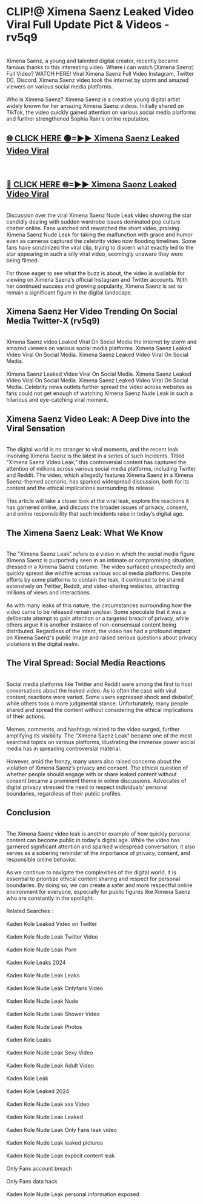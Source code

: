 # CLIP!@ Ximena Saenz Leaked Video Viral Full Update Pict & Videos - rv5q9
<br>
Ximena Saenz, a young and talented digital creator, recently became famous thanks to this interesting video. Where i can watch [Ximena Saenz] Full Video? WATCH HERE! Viral Ximena Saenz Full Video Instagram, Twitter (X), Discord. Ximena Saenz video took the internet by storm and amazed viewers on various social media platforms.
<br><br>
Who is Ximena Saenz? Ximena Saenz is a creative young digital artist widely known for her amazing Ximena Saenz videos. Initially shared on TikTok, the video quickly gained attention on various social media platforms and further strengthened Sophia Rain's online reputation.
<br>
<h2><a href="https://bestclip.site?title=Ximena_Saenz">🌐 CLICK HERE 🟢=►► Ximena Saenz Leaked Video Viral</a></h2>
<br>
<h2><a href="https://bestclip.site?title=Ximena_Saenz">🔴 CLICK HERE 🌐=►► Ximena Saenz Leaked Video Viral</a></h2>
<br>
Discussion over the viral Ximena Saenz Nude Leak video showing the star candidly dealing with sudden wardrobe issues dominated pop culture chatter online. Fans watched and rewatched the short video, praising Ximena Saenz Nude Leak for taking the malfunction with grace and humor even as cameras captured the celebrity video now flooding timelines. Some fans have scrutinized the viral clip, trying to discern what exactly led to the star appearing in such a silly viral video, seemingly unaware they were being filmed.
<br><br>
For those eager to see what the buzz is about, the video is available for viewing on Ximena Saenz’s official Instagram and Twitter accounts. With her continued success and growing popularity, Ximena Saenz is set to remain a significant figure in the digital landscape.
<br>
<h2>Ximena Saenz Her Video Trending On Social Media Twitter-X (rv5q9)</h2>
<br>
Ximena Saenz video Leaked Viral On Social Media the internet by storm and amazed viewers on various social media platforms. Ximena Saenz Leaked Video Viral On Social Media. Ximena Saenz Leaked Video Viral On Social Media.
<br><br>
Ximena Saenz Leaked Video Viral On Social Media. Ximena Saenz Leaked Video Viral On Social Media. Ximena Saenz Leaked Video Viral On Social Media. Celebrity news outlets further spread the video across websites as fans could not get enough of watching Ximena Saenz Nude Leak in such a hilarious and eye-catching viral moment.
<br>
<h2>Ximena Saenz Video Leak: A Deep Dive into the Viral Sensation</h2>
<br>
The digital world is no stranger to viral moments, and the recent leak involving Ximena Saenz is the latest in a series of such incidents. Titled "Ximena Saenz Video Leak," this controversial content has captured the attention of millions across various social media platforms, including Twitter and Reddit. The video, which allegedly features Ximena Saenz in a Ximena Saenz-themed scenario, has sparked widespread discussion, both for its content and the ethical implications surrounding its release.
<br><br>
This article will take a closer look at the viral leak, explore the reactions it has garnered online, and discuss the broader issues of privacy, consent, and online responsibility that such incidents raise in today’s digital age.
<br>
<h2>The Ximena Saenz Leak: What We Know</h2>
<br>
The "Ximena Saenz Leak" refers to a video in which the social media figure Ximena Saenz is purportedly seen in an intimate or compromising situation, dressed in a Ximena Saenz costume. The video surfaced unexpectedly and quickly spread like wildfire across various social media platforms. Despite efforts by some platforms to contain the leak, it continued to be shared extensively on Twitter, Reddit, and video-sharing websites, attracting millions of views and interactions.
<br><br>
As with many leaks of this nature, the circumstances surrounding how the video came to be released remain unclear. Some speculate that it was a deliberate attempt to gain attention or a targeted breach of privacy, while others argue it is another instance of non-consensual content being distributed. Regardless of the intent, the video has had a profound impact on Ximena Saenz's public image and raised serious questions about privacy violations in the digital realm.
<br>
<h2>The Viral Spread: Social Media Reactions</h2>
<br>
Social media platforms like Twitter and Reddit were among the first to host conversations about the leaked video. As is often the case with viral content, reactions were varied. Some users expressed shock and disbelief, while others took a more judgmental stance. Unfortunately, many people shared and spread the content without considering the ethical implications of their actions.
<br><br>
Memes, comments, and hashtags related to the video surged, further amplifying its visibility. The "Ximena Saenz Leak" became one of the most searched topics on various platforms, illustrating the immense power social media has in spreading controversial material.
<br><br>
However, amid the frenzy, many users also raised concerns about the violation of Ximena Saenz’s privacy and consent. The ethical question of whether people should engage with or share leaked content without consent became a prominent theme in online discussions. Advocates of digital privacy stressed the need to respect individuals' personal boundaries, regardless of their public profiles.
<br>
<h2>Conclusion</h2>
<br>
The Ximena Saenz video leak is another example of how quickly personal content can become public in today's digital age. While the video has garnered significant attention and sparked widespread conversation, it also serves as a sobering reminder of the importance of privacy, consent, and responsible online behavior.
<br><br>
As we continue to navigate the complexities of the digital world, it is essential to prioritize ethical content sharing and respect for personal boundaries. By doing so, we can create a safer and more respectful online environment for everyone, especially for public figures like Ximena Saenz who are constantly in the spotlight.
<br><br>
Related Searches :
<br><br>
Kaden Kole Leaked Video on Twitter
<br><br>
Kaden Kole Nude Leak Twitter Video
<br><br>
Kaden Kole Nude Leak Porn
<br><br>
Kaden Kole Leaks 2024
<br><br>
Kaden Kole Nude Leak Leaks
<br><br>
Kaden Kole Nude Leak Onlyfans Video
<br><br>
Kaden Kole Nude Leak Nude
<br><br>
Kaden Kole Nude Leak Shower Video
<br><br>
Kaden Kole Nude Leak Photos
<br><br>
Kaden Kole Leaks
<br><br>
Kaden Kole Nude Leak Sexy Video
<br><br>
Kaden Kole Nude Leak Adult Video
<br><br>
Kaden Kole Leak
<br><br>
Kaden Kole Leaked 2024
<br><br>
Kaden Kole Nude Leak xxx Video
<br><br>
Kaden Kole Nude Leak Leaked
<br><br>
Kaden Kole Nude Leak Only Fans leak video
<br><br>
Kaden Kole Nude Leak leaked pictures
<br><br>
Kaden Kole Nude Leak explicit content leak
<br><br>
Only Fans account breach
<br><br>
Only Fans data hack
<br><br>
Kaden Kole Nude Leak personal information exposed